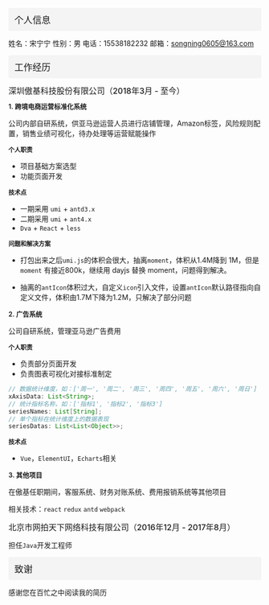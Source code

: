 <div style="margin: 12px 0; font-size: 18px; font-weight: 500; background: #f4f4f4;padding: 10px 12px;border-radius:4px;">个人信息</div>

姓名：宋宁宁					性别：男
电话：15538182232		邮箱：songning0605@163.com

<div style="margin: 12px 0; font-size: 18px; font-weight: 500; background: #f4f4f4;padding: 10px 12px;border-radius:4px;">工作经历</div>

<div style="margin: 10px 0; font-size: 16px; font-weight: 500;">深圳傲基科技股份有限公司（2018年3月 - 至今）</div>

<div style="margin: 10px 0; font-size: 13px; font-weight: 600;">1. 跨境电商运营标准化系统</div>

公司内部自研系统，供亚马逊运营人员进行店铺管理，Amazon标签，风险规则配置，销售业绩可视化，待办处理等运营赋能操作

<div style="margin: 10px 0; font-size: 12px; font-weight: 600;">个人职责</div>

- 项目基础方案选型
- 功能页面开发
<div style="margin: 10px 0; font-size: 12px; font-weight: 600;">技术点</div>

- 一期采用 `umi` + `antd3.x`
- 二期采用 `umi` + `ant4.x`
- `Dva` + `React` + `less`

<div style="margin: 10px 0; font-size: 12px; font-weight: 600;">问题和解决方案</div>

- 打包出来之后`umi.js`的体积会很大，抽离`moment`，体积从1.4M降到 1M，但是`moment` 有接近800k，继续用 dayjs 替换 moment，问题得到解决。

- 抽离的`antIcon`体积过大，自定义`icon`引入文件，设置`antIcon`默认路径指向自定义文件，体积由1.7M下降为1.2M，只解决了部分问题

<div style="margin: 10px 0; font-size: 13px; font-weight: 600;">2. 广告系统</div>

公司自研系统，管理亚马逊广告费用
<div style="margin: 10px 0; font-size: 12px; font-weight: 600;">个人职责</div>

- 负责部分页面开发
- 负责图表可视化对接标准制定
```java
// 数据统计维度，如：['周一', '周二', '周三', '周四', '周五', '周六', '周日']
xAxisData: List<String>;
// 统计指标名称，如：['指标1', '指标2', '指标3']
seriesNames: List[String];
// 单个指标在统计维度上的数据表现
seriesDatas: List<List<Object>>; 
```

<div style="margin: 10px 0; font-size: 12px; font-weight: 600;">技术点</div>

- `Vue`，`ElementUI`，`Echarts`相关

<div style="margin: 10px 0; font-size: 13px; font-weight: 600;">3. 其他项目</div>

在傲基任职期间，客服系统、财务对账系统、费用报销系统等其他项目

相关技术：`react` `redux`  `antd` `webpack`

<div style="margin: 10px 0; font-size: 16px; font-weight: 500;">北京市网拍天下网络科技有限公司（2016年12月 - 2017年8月）</div>

担任`Java`开发工程师

<div style="margin: 12px 0; font-size: 18px; font-weight: 500; background: #f4f4f4;padding: 10px 12px;border-radius:4px;">致谢</div>

感谢您在百忙之中阅读我的简历